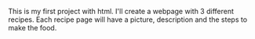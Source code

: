 

This is my first project with html. I'll create a webpage with 3 different recipes. Each recipe page will have a picture, description and the steps to make the food.